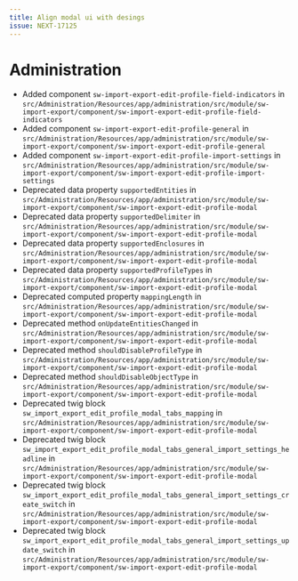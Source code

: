 ```yaml
---
title: Align modal ui with desings
issue: NEXT-17125
---
```

# Administration
* Added component `sw-import-export-edit-profile-field-indicators` in `src/Administration/Resources/app/administration/src/module/sw-import-export/component/sw-import-export-edit-profile-field-indicators`
* Added component `sw-import-export-edit-profile-general` in `src/Administration/Resources/app/administration/src/module/sw-import-export/component/sw-import-export-edit-profile-general`
* Added component `sw-import-export-edit-profile-import-settings` in `src/Administration/Resources/app/administration/src/module/sw-import-export/component/sw-import-export-edit-profile-import-settings`
* Deprecated data property `supportedEntities` in `src/Administration/Resources/app/administration/src/module/sw-import-export/component/sw-import-export-edit-profile-modal`
* Deprecated data property `supportedDelimiter` in `src/Administration/Resources/app/administration/src/module/sw-import-export/component/sw-import-export-edit-profile-modal`
* Deprecated data property `supportedEnclosures` in `src/Administration/Resources/app/administration/src/module/sw-import-export/component/sw-import-export-edit-profile-modal`
* Deprecated data property `supportedProfileTypes` in `src/Administration/Resources/app/administration/src/module/sw-import-export/component/sw-import-export-edit-profile-modal`
* Deprecated computed property `mappingLength` in `src/Administration/Resources/app/administration/src/module/sw-import-export/component/sw-import-export-edit-profile-modal`
* Deprecated method `onUpdateEntitiesChanged` in `src/Administration/Resources/app/administration/src/module/sw-import-export/component/sw-import-export-edit-profile-modal`
* Deprecated method `shouldDisableProfileType` in `src/Administration/Resources/app/administration/src/module/sw-import-export/component/sw-import-export-edit-profile-modal`
* Deprecated method `shouldDisableObjectType` in `src/Administration/Resources/app/administration/src/module/sw-import-export/component/sw-import-export-edit-profile-modal`
* Deprecated twig block `sw_import_export_edit_profile_modal_tabs_mapping` in `src/Administration/Resources/app/administration/src/module/sw-import-export/component/sw-import-export-edit-profile-modal`
* Deprecated twig block `sw_import_export_edit_profile_modal_tabs_general_import_settings_headline` in `src/Administration/Resources/app/administration/src/module/sw-import-export/component/sw-import-export-edit-profile-modal`
* Deprecated twig block `sw_import_export_edit_profile_modal_tabs_general_import_settings_create_switch` in `src/Administration/Resources/app/administration/src/module/sw-import-export/component/sw-import-export-edit-profile-modal`
* Deprecated twig block `sw_import_export_edit_profile_modal_tabs_general_import_settings_update_switch` in `src/Administration/Resources/app/administration/src/module/sw-import-export/component/sw-import-export-edit-profile-modal`


